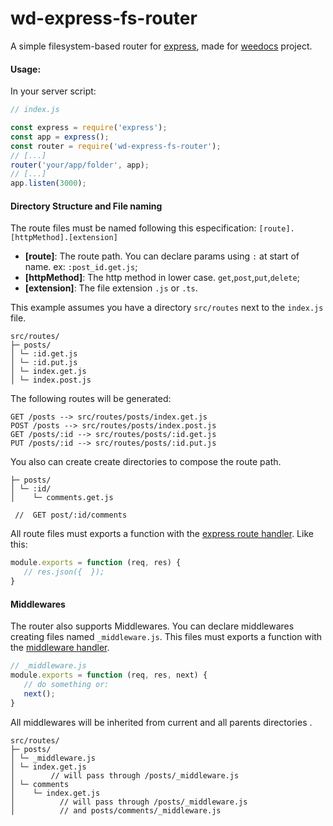 # wd-express-fs-router

A simple filesystem-based router for [express](http://expressjs.com/), made for [weedocs](http://weedocs.app) project.

#### Usage:

In your server script:

```js
// index.js

const express = require('express');
const app = express();
const router = require('wd-express-fs-router');
// [...]
router('your/app/folder', app);
// [...]
app.listen(3000); 
```

#### Directory Structure and File naming

The route files must be named following this especification: `[route].[httpMethod].[extension]`

- **[route]**: The route path. You can declare params using `:` at start of name. ex: `:post_id.get.js`;
- **[httpMethod]**: The http method in lower case. `get`,`post`,`put`,`delete`;
- **[extension]**: The file extension `.js` or `.ts`.


This example assumes you have a directory `src/routes` next to the `index.js` file.

```
src/routes/
├─ posts/
│ └─ :id.get.js
│ └─ :id.put.js
│ └─ index.get.js
│ └─ index.post.js

```

The following routes will be generated:

```
GET /posts --> src/routes/posts/index.get.js
POST /posts --> src/routes/posts/index.post.js
GET /posts/:id --> src/routes/posts/:id.get.js
PUT /posts/:id --> src/routes/posts/:id.put.js
```

You also can create create directories to compose the route path.

```
├─ posts/
│ └─ :id/
│    └─ comments.get.js

 //  GET post/:id/comments
```

All route files must exports a function with the [express route handler](http://expressjs.com/en/guide/routing.html). Like this:

```js
module.exports = function (req, res) {
   // res.json({  });
}
```


#### Middlewares

The router also supports Middlewares. You can declare middlewares creating files named `_middleware.js`.
This files must exports a function with the [middleware handler](http://expressjs.com/en/guide/writing-middleware.html).

```js
// _middleware.js
module.exports = function (req, res, next) {
   // do something or:
   next();
}
```

All middlewares will be inherited from current and all parents directories .

```
src/routes/
├─ posts/
│ └─ _middleware.js
│ └─ index.get.js 
│        // will pass through /posts/_middleware.js 
│ └─ comments
│    └─ index.get.js 
│          // will pass through /posts/_middleware.js 
│          // and posts/comments/_middleware.js
```